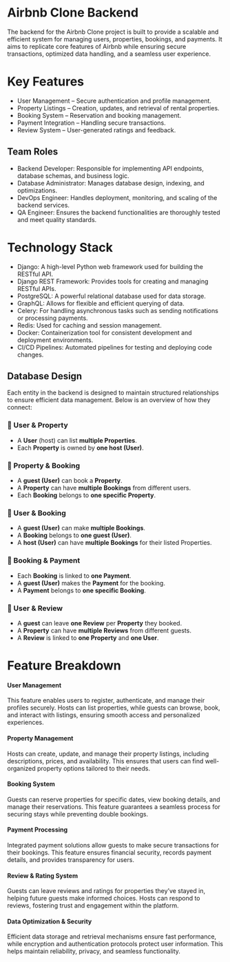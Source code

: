 # Airbnb Clone Backend
The backend for the Airbnb Clone project is built to provide a scalable and efficient system for managing users, properties, bookings, and payments. It aims to replicate core features of Airbnb while ensuring secure transactions, optimized data handling, and a seamless user experience.
# Key Features
- User Management – Secure authentication and profile management.
- Property Listings – Creation, updates, and retrieval of rental properties.
- Booking System – Reservation and booking management.
- Payment Integration – Handling secure transactions.
- Review System – User-generated ratings and feedback.
## Team Roles
- Backend Developer: Responsible for implementing API endpoints, database schemas, and business logic.
- Database Administrator: Manages database design, indexing, and optimizations.
- DevOps Engineer: Handles deployment, monitoring, and scaling of the backend services.
- QA Engineer: Ensures the backend functionalities are thoroughly tested and meet quality standards.
# Technology Stack
- Django: A high-level Python web framework used for building the RESTful API.
- Django REST Framework: Provides tools for creating and managing RESTful APIs.
- PostgreSQL: A powerful relational database used for data storage.
- GraphQL: Allows for flexible and efficient querying of data.
- Celery: For handling asynchronous tasks such as sending notifications or processing payments.
- Redis: Used for caching and session management.
- Docker: Containerization tool for consistent development and deployment environments.
- CI/CD Pipelines: Automated pipelines for testing and deploying code changes.
## Database Design  

Each entity in the backend is designed to maintain structured relationships to ensure efficient data management. Below is an overview of how they connect:  

### 🔹 User & Property  
- A **User** (host) can list **multiple Properties**.  
- Each **Property** is owned by **one host (User)**.  

### 🔹 Property & Booking  
- A **guest (User)** can book a **Property**.  
- A **Property** can have **multiple Bookings** from different users.  
- Each **Booking** belongs to **one specific Property**.  

### 🔹 User & Booking  
- A **guest (User)** can make **multiple Bookings**.  
- A **Booking** belongs to **one guest (User)**.  
- A **host (User)** can have **multiple Bookings** for their listed Properties.  

### 🔹 Booking & Payment  
- Each **Booking** is linked to **one Payment**.  
- A **guest (User)** makes the **Payment** for the booking.  
- A **Payment** belongs to **one specific Booking**.  

### 🔹 User & Review  
- A **guest** can leave **one Review** per **Property** they booked.  
- A **Property** can have **multiple Reviews** from different guests.  
- A **Review** is linked to **one Property** and **one User**.  
# Feature Breakdown
#### **User Management**
This feature enables users to register, authenticate, and manage their profiles securely. Hosts can list properties, while guests can browse, book, and interact with listings, ensuring smooth access and personalized experiences.

#### **Property Management**
Hosts can create, update, and manage their property listings, including descriptions, prices, and availability. This ensures that users can find well-organized property options tailored to their needs.

#### **Booking System**
Guests can reserve properties for specific dates, view booking details, and manage their reservations. This feature guarantees a seamless process for securing stays while preventing double bookings.

#### **Payment Processing**
Integrated payment solutions allow guests to make secure transactions for their bookings. This feature ensures financial security, records payment details, and provides transparency for users.

#### **Review & Rating System**
Guests can leave reviews and ratings for properties they’ve stayed in, helping future guests make informed choices. Hosts can respond to reviews, fostering trust and engagement within the platform.

#### **Data Optimization & Security**
Efficient data storage and retrieval mechanisms ensure fast performance, while encryption and authentication protocols protect user information. This helps maintain reliability, privacy, and seamless functionality.













